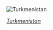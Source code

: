 
![Turkmenistan](https://www.gstatic.com/prettyearth/assets/full/6048.jpg)

*[Turkmenistan](https://www.google.com/maps/@41.728537,57.422276,14z/data=!3m1!1e3)*
